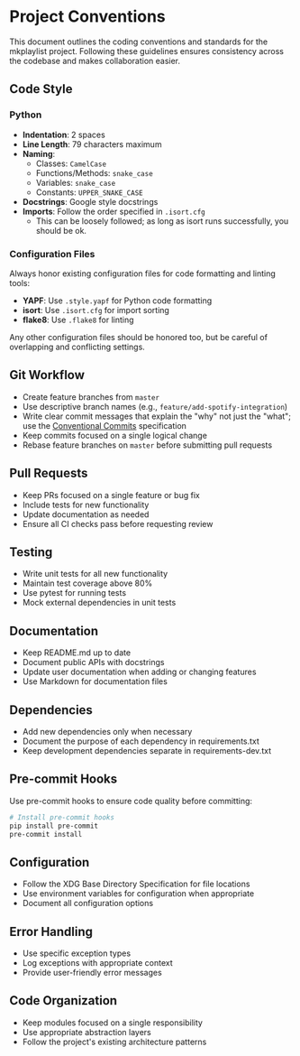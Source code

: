 # Project Conventions

This document outlines the coding conventions and standards for the mkplaylist
project. Following these guidelines ensures consistency across the codebase
and makes collaboration easier.

## Code Style

### Python

- **Indentation**: 2 spaces
- **Line Length**: 79 characters maximum
- **Naming**:
  - Classes: `CamelCase`
  - Functions/Methods: `snake_case`
  - Variables: `snake_case`
  - Constants: `UPPER_SNAKE_CASE`
- **Docstrings**: Google style docstrings
- **Imports**: Follow the order specified in `.isort.cfg`
  - This can be loosely followed; as long as isort runs successfully, you
      should be ok.

### Configuration Files

Always honor existing configuration files for code formatting and linting
tools:

- **YAPF**: Use `.style.yapf` for Python code formatting
- **isort**: Use `.isort.cfg` for import sorting
- **flake8**: Use `.flake8` for linting

Any other configuration files should be honored too, but be careful of
overlapping and conflicting settings.

## Git Workflow

- Create feature branches from `master`
- Use descriptive branch names (e.g., `feature/add-spotify-integration`)
- Write clear commit messages that explain the "why" not just the "what"; use
    the [Conventional Commits](https://www.conventionalcommits.org/en)
    specification
- Keep commits focused on a single logical change
- Rebase feature branches on `master` before submitting pull requests

## Pull Requests

- Keep PRs focused on a single feature or bug fix
- Include tests for new functionality
- Update documentation as needed
- Ensure all CI checks pass before requesting review

## Testing

- Write unit tests for all new functionality
- Maintain test coverage above 80%
- Use pytest for running tests
- Mock external dependencies in unit tests

## Documentation

- Keep README.md up to date
- Document public APIs with docstrings
- Update user documentation when adding or changing features
- Use Markdown for documentation files

## Dependencies

- Add new dependencies only when necessary
- Document the purpose of each dependency in requirements.txt
- Keep development dependencies separate in requirements-dev.txt

## Pre-commit Hooks

Use pre-commit hooks to ensure code quality before committing:

```bash
# Install pre-commit hooks
pip install pre-commit
pre-commit install
```

## Configuration

- Follow the XDG Base Directory Specification for file locations
- Use environment variables for configuration when appropriate
- Document all configuration options

## Error Handling

- Use specific exception types
- Log exceptions with appropriate context
- Provide user-friendly error messages

## Code Organization

- Keep modules focused on a single responsibility
- Use appropriate abstraction layers
- Follow the project's existing architecture patterns
